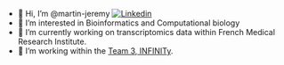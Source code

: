 - 👋 Hi, I’m @martin-jeremy [![Linkedin](https://i.stack.imgur.com/gVE0j.png)](https://www.linkedin.com/in/jeremy-martin-tlse/)
- 👀 I’m interested in Bioinformatics and Computational biology
- 🌱 I’m currently working on transcriptomics data within French Medical Research Institute.
- 💞️ I’m working within the [Team 3, INFINITy](https://www.infinity.inserm.fr/en/research-teams/team-3-n-gaudenzio/).

<!---
martin-jeremy/martin-jeremy is a ✨ special ✨ repository because its `README.md` (this file) appears on your GitHub profile.
You can click the Preview link to take a look at your changes.
--->
